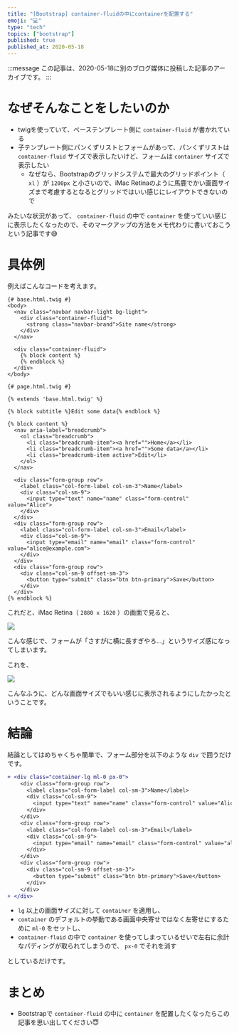 ```yaml
---
title: "[Bootstrap] container-fluidの中にcontainerを配置する"
emoji: "💻"
type: "tech"
topics: ["bootstrap"]
published: true
published_at: 2020-05-18
---
```


:::message
この記事は、2020-05-18に別のブログ媒体に投稿した記事のアーカイブです。
:::

# なぜそんなことをしたいのか

* twigを使っていて、ベーステンプレート側に `container-fluid` が書かれている
* 子テンプレート側にパンくずリストとフォームがあって、パンくずリストは `container-fluid` サイズで表示したいけど、フォームは `container` サイズで表示したい
    * なぜなら、Bootstrapのグリッドシステムで最大のグリッドポイント（ `xl` ）が `1200px` と小さいので、iMac Retinaのように馬鹿でかい画面サイズまで考慮するとなるとグリッドではいい感じにレイアウトできないので

みたいな状況があって、 `container-fluid` の中で `container` を使っていい感じに表示したくなったので、そのマークアップの方法をメモ代わりに書いておこうという記事です😅

# 具体例

例えばこんなコードを考えます。

```twig
{# base.html.twig #}
<body>
  <nav class="navbar navbar-light bg-light">
    <div class="container-fluid">
      <strong class="navbar-brand">Site name</strong>
    </div>
  </nav>

  <div class="container-fluid">
    {% block content %}
    {% endblock %}
  </div>
</body>
```

```twig
{# page.html.twig #}

{% extends 'base.html.twig' %}

{% block subtitle %}Edit some data{% endblock %}

{% block content %}
  <nav aria-label="breadcrumb">
    <ol class="breadcrumb">
      <li class="breadcrumb-item"><a href="">Home</a></li>
      <li class="breadcrumb-item"><a href="">Some data</a></li>
      <li class="breadcrumb-item active">Edit</li>
    </ol>
  </nav>

  <div class="form-group row">
    <label class="col-form-label col-sm-3">Name</label>
    <div class="col-sm-9">
      <input type="text" name="name" class="form-control" value="Alice">
    </div>
  </div>
  <div class="form-group row">
    <label class="col-form-label col-sm-3">Email</label>
    <div class="col-sm-9">
      <input type="email" name="email" class="form-control" value="alice@example.com">
    </div>
  </div>
  <div class="form-group row">
    <div class="col-sm-9 offset-sm-3">
      <button type="submit" class="btn btn-primary">Save</button>
    </div>
  </div>
{% endblock %}
```

これだと、iMac Retina（ `2880 x 1620` ）の画面で見ると、

![](https://tva1.sinaimg.cn/large/007S8ZIlgy1get2mq9q81j31i40u0qdl.jpg)

こんな感じで、フォームが「さすがに横に長すぎやろ…」というサイズ感になってしまいます。

これを、

![](https://tva1.sinaimg.cn/large/007S8ZIlgy1get2sbp5z0g327z0l0e84.gif)

こんなふうに、どんな画面サイズでもいい感じに表示されるようにしたかったということです。

# 結論

結論としてはめちゃくちゃ簡単で、フォーム部分を以下のような `div` で囲うだけです。

```diff
+ <div class="container-lg ml-0 px-0">
    <div class="form-group row">
      <label class="col-form-label col-sm-3">Name</label>
      <div class="col-sm-9">
        <input type="text" name="name" class="form-control" value="Alice">
      </div>
    </div>
    <div class="form-group row">
      <label class="col-form-label col-sm-3">Email</label>
      <div class="col-sm-9">
        <input type="email" name="email" class="form-control" value="alice@example.com">
      </div>
    </div>
    <div class="form-group row">
      <div class="col-sm-9 offset-sm-3">
        <button type="submit" class="btn btn-primary">Save</button>
      </div>
    </div>
+ </div>
```

* `lg` 以上の画面サイズに対して `container` を適用し、
* `container` のデフォルトの挙動である画面中央寄せではなく左寄せにするために `ml-0` をセットし、
* `container-fluid` の中で `container` を使ってしまっているせいで左右に余計なパディングが取られてしまうので、 `px-0` でそれを消す

としているだけです。

# まとめ

* Bootstrapで `container-fluid` の中に `container` を配置したくなったらこの記事を思い出してください😇

